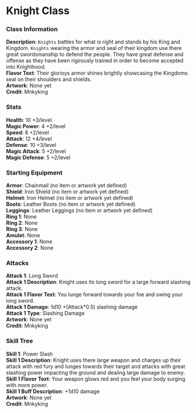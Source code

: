 # Knight Class  

### Class Information  
**Description**:  `Knights` battles for what is right and stands by his King and Kingdom. `Knights` wearing the armor and seal of their kingdom use there great swordsmanship to defend the people. They have great defense and offense as they have been rigirously trained in order to become accepted into Knighthood.  
**Flavor Text**:  Their glorioys armor shines brightly showcasing the Kingdoms seal on their shoulders and shields.  
**Artwork**:  None yet  
**Credit**:  Mnkyking  

### Stats  
**Health**:  10  +3/level  
**Magic Power**:  4  +2/level  
**Speed**:  8  +2/level  
**Attack**:  12  +4/level  
**Defense**:  10  +3/level  
**Magic Attack**:  5  +2/level  
**Magic Defense**:  5  +2/level  

### Starting Equipment  
**Armor**:  Chainmail  (no item or artwork yet defined)  
**Shield**:  Iron Shield  (no item or artwork yet defined)  
**Helmet**:  Iron Helmet  (no item or artwork yet defined)  
**Boots**:  Leather Boots  (no item or artwork yet defined)  
**Leggings**:  Leather Leggings  (no item or artwork yet defined)  
**Ring 1**:  None  
**Ring 2**:  None  
**Ring 3**:  None  
**Amulet**:  None  
**Accessory 1**:  None  
**Accessory 2**:  None  

### Attacks  
**Attack 1**:  Long Sword  
**Attack 1 Description**: Knight uses its long sword for a large forward slashing attack.  
**Attack 1 Flavor Text**: You lunge forward towards your foe and swing your long sword.  
**Attack 1 Damage**:  1d10 +(Attack*0.5) slashing damage  
**Attack 1 Type**:  Slashing Damage  
**Artwork**:  None yet  
**Credit**:  Mnkyking  

### Skill Tree
**Skill 1**:  Power Slash  
**Skill 1 Description**:  Knight uses there large weapon and charges up their attack with red fury and lunges towards their target and attacks with great slashing power impacting the ground and dealing large damage to enemy.  
**Skill 1 Flavor Text**: Your weapon glows red and you feel your body surging with more power.  
**Skill 1 Buff Description**:  +1d10 damage  
**Artwork**:  None yet  
**Credit**:  Mnkyking  

